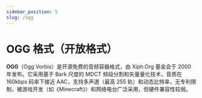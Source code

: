 ```yaml
---
sidebar_position: 5
slug: /ogg
---
```


# OGG 格式（开放格式）

**OGG**（Ogg Vorbis）是开源免费的音频容器格式，由 Xiph.Org 基金会于 2000 年发布。它采用基于 Bark 尺度的 MDCT 频段分割和矢量量化技术，音质在 160kbps 码率下接近 AAC，支持多声道（最高 255 轨）和动态比特率，无专利限制，被游戏开发（如《Minecraft》）和网络电台广泛采用，但硬件兼容性较弱。
